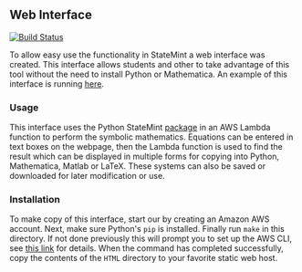 ## Web Interface

[![Build Status](https://travis-ci.org/CameronDevine/StateMint.svg?branch=master)](https://travis-ci.org/CameronDevine/StateMint)

To allow easy use the functionality in StateMint a web interface was created.
This interface allows students and other to take advantage of this tool without the need to install Python or Mathematica.
An example of this interface is running [here](statemint.stmartin.edu).

### Usage

This interface uses the Python StateMint [package](../python/README.md) in an AWS Lambda function to perform the symbolic mathematics.
Equations can be entered in text boxes on the webpage, then the Lambda function is used to find the result which can be displayed in multiple forms for copying into Python, Mathematica, Matlab or LaTeX.
These systems can also be saved or downloaded for later modification or use.

### Installation

To make copy of this interface, start our by creating an Amazon AWS account.
Next, make sure Python's `pip` is installed.
Finally run `make` in this directory.
If not done previously this will prompt you to set up the AWS CLI, see [this link](https://docs.aws.amazon.com/cli/latest/userguide/cli-chap-getting-started.html) for details.
When the command has completed successfully, copy the contents of the `HTML` directory to your favorite static web host.
